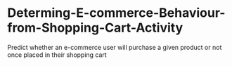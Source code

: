 # Determing-E-commerce-Behaviour-from-Shopping-Cart-Activity
Predict whether an e-commerce user will purchase a given product or not once placed in their shopping cart
